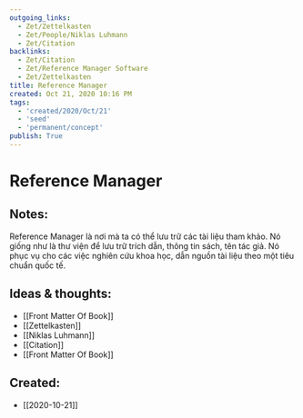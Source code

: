 ```yaml
---
outgoing_links:
  - Zet/Zettelkasten
  - Zet/People/Niklas Luhmann
  - Zet/Citation
backlinks:
  - Zet/Citation
  - Zet/Reference Manager Software
  - Zet/Zettelkasten
title: Reference Manager
created: Oct 21, 2020 10:16 PM
tags:
  - 'created/2020/Oct/21'
  - 'seed'
  - 'permanent/concept'
publish: True
---
```

# Reference Manager

## Notes:
Reference Manager là nơi mà ta có thể lưu trữ các tài liệu tham khảo. Nó giống như là thư viện để lưu trữ trích dẫn, thông tin sách, tên tác giả. Nó phục vụ cho các việc nghiên cứu khoa học, dẫn nguồn tài liệu theo một tiêu chuẩn quốc tế.

## Ideas & thoughts:
- [[Front Matter Of Book]]
- [[Zettelkasten]]
- [[Niklas Luhmann]]
- [[Citation]]
- [[Front Matter Of Book]]
## Created:
- [[2020-10-21]]
